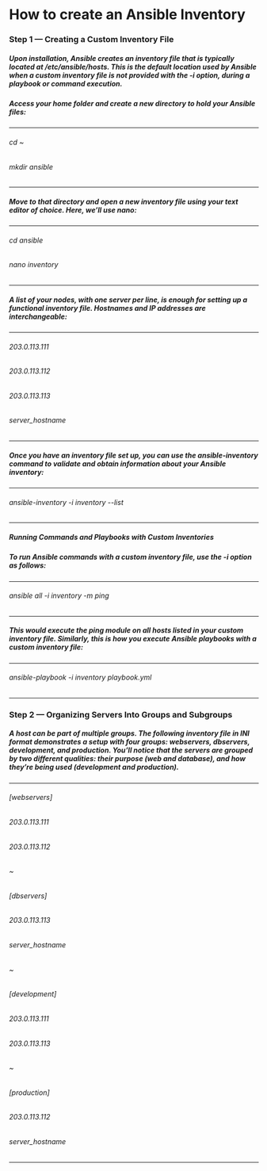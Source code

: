 # How to create an Ansible Inventory
### Step 1 — Creating a Custom Inventory File
##### Upon installation, Ansible creates an inventory file that is typically located at /etc/ansible/hosts. This is the default location used by Ansible when a custom inventory file is not provided with the -i option, during a playbook or command execution.

##### Access your home folder and create a new directory to hold your Ansible files:

------------------
###### cd ~
###### mkdir ansible
------------------

##### Move to that directory and open a new inventory file using your text editor of choice. Here, we’ll use nano:

------------------
###### cd ansible
###### nano inventory
------------------

##### A list of your nodes, with one server per line, is enough for setting up a functional inventory file. Hostnames and IP addresses are interchangeable:
------------------
###### 203.0.113.111
###### 203.0.113.112
###### 203.0.113.113
###### server_hostname
------------------

##### Once you have an inventory file set up, you can use the ansible-inventory command to validate and obtain information about your Ansible inventory:
------------------
###### ansible-inventory -i inventory --list
------------------

##### Running Commands and Playbooks with Custom Inventories
##### To run Ansible commands with a custom inventory file, use the -i option as follows:
------------------
###### ansible all -i inventory -m ping
------------------
##### This would execute the ping module on all hosts listed in your custom inventory file. Similarly, this is how you execute Ansible playbooks with a custom inventory file:
------------------
###### ansible-playbook -i inventory playbook.yml
------------------


### Step 2 — Organizing Servers Into Groups and Subgroups
##### A host can be part of multiple groups. The following inventory file in INI format demonstrates a setup with four groups: webservers, dbservers, development, and production. You’ll notice that the servers are grouped by two different qualities: their purpose (web and database), and how they’re being used (development and production).
------------------
###### [webservers]
###### 203.0.113.111
###### 203.0.113.112
######              ~
###### [dbservers]
###### 203.0.113.113
###### server_hostname
######              ~ 
###### [development]
###### 203.0.113.111
###### 203.0.113.113
######              ~ 
###### [production]
###### 203.0.113.112
###### server_hostname
------------------
